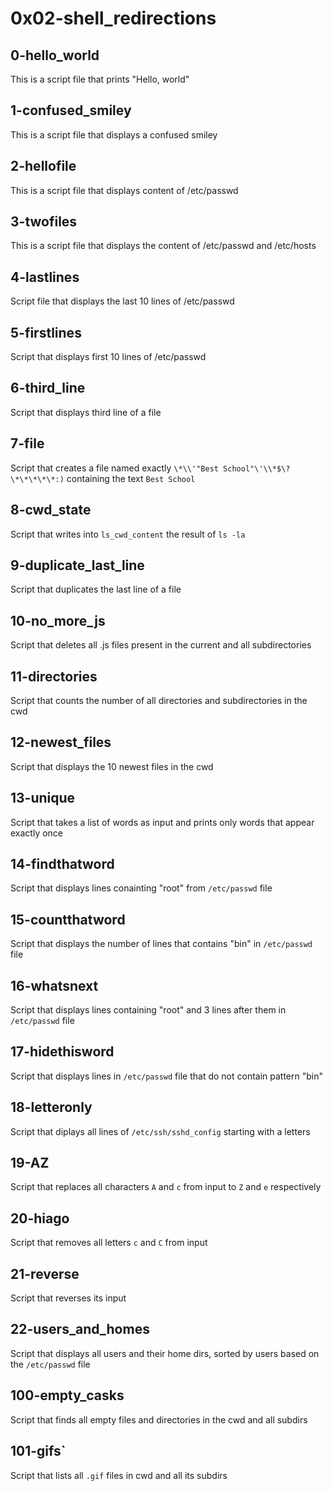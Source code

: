 # 0x02-shell_redirections

## 0-hello_world

This is a script file that prints "Hello, world"

## 1-confused_smiley

This is a script file that displays a confused smiley

## 2-hellofile

This is a script file that displays content of /etc/passwd

## 3-twofiles

This is a script file that displays the content of /etc/passwd and /etc/hosts

## 4-lastlines

Script file that displays the last 10 lines of /etc/passwd

## 5-firstlines

Script that displays first 10 lines of /etc/passwd

## 6-third_line

Script that displays third line of a file

## 7-file

Script that creates a file named exactly `\*\\'"Best School"\'\\*$\?\*\*\*\*\*:)` containing the text `Best School`

## 8-cwd_state

Script that writes into `ls_cwd_content` the result of `ls -la`

## 9-duplicate_last_line

Script that duplicates the last line of a file

## 10-no_more_js

Script that deletes all .js files present in the current and all subdirectories

## 11-directories

Script that counts the number of all directories and subdirectories in the cwd

## 12-newest_files

Script that displays the 10 newest files in the cwd

## 13-unique

Script that takes a list of words as input and prints only words that appear exactly once

## 14-findthatword

Script that displays lines conainting "root" from `/etc/passwd` file

## 15-countthatword

Script that displays the number of lines that contains "bin" in `/etc/passwd` file

## 16-whatsnext

Script that displays lines containing "root" and 3 lines after them in `/etc/passwd` file

## 17-hidethisword

Script that displays lines in `/etc/passwd` file that do not contain pattern "bin"

## 18-letteronly

Script that diplays all lines of `/etc/ssh/sshd_config` starting with a letters

## 19-AZ

Script that replaces all characters `A` and `c` from input to `Z` and `e` respectively

## 20-hiago

Script that removes all letters `c` and `C` from input

## 21-reverse

Script that reverses its input

## 22-users_and_homes

Script that displays all users and their home dirs, sorted by users based on the `/etc/passwd` file

## 100-empty_casks

Script that finds all empty files and directories in the cwd and all subdirs

## 101-gifs`

Script that lists all `.gif` files in cwd and all its subdirs

